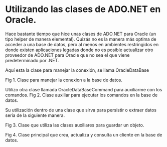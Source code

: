# Utilizando las clases de ADO.NET en Oracle.

Hace bastante tiempo que hice unas clases de ADO.NET para Oracle (un tipo helper de manera elemental). Quizás no es la manera más optima de acceder a una base de datos, pero al menos en ambientes restringidos en donde existen aplicaciones legadas donde no es posible actualizar otro proveedor de ADO.NET para Oracle que no sea el que viene predeterminado por .NET.

Aquí esta la clase para manejar la conexión, se llama OracleDataBase

Fig 1. Clase para manejar la conexion a la base de datos.



Utilizo otra clase llamada OracleDataBaseCommand para auxiliarme con los comandos.
Fig 2. Clase auxiliar para ejecutar los comandos en la base de datos.



Su utilización dentro de una clase que sirva para persistir o extraer datos sería de la siguiente manera.

Fig 3. Clase que utiliza las clases auxiliares para guardar un objeto.



Fig 4. Clase principal que crea, actualiza y consulta un cliente en la base de datos.

